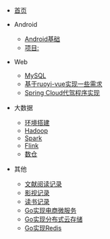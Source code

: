 * [首页](/)

* Android
    * [Android基础](/android/base.md)
    * [项目:](/android/project.md)
* Web
    * [MySQL](/other/mysql.md)
    * [基于ruoyi-vue实现一些需求](/web/ruoyi/web.md)
    * [Spring Cloud代驾程序实现](/web/Driver.md)
    
* 大数据
    * [环境搭建](/bigData/base.md)
    * [Hadoop](/bigData/hadoop/hadoop.md)
    * [Spark](/bigData/spark/spark.md)
    * [Flink](/bigData/flink/flink.md)
    * [数仓](/bigData/warehouse.md)
    
* 其他
    * [文献阅读记录](/other/literatures.md)
    * [影视记录](/other/movies.md)
    * [读书记录](/other/read.md)
    * [Go实现电商微服务](/go/ecom.md)
    * [Go实现分布式云存储](/go/cloudDisk.md)
    * [Go实现Redis](/go/redis.md)